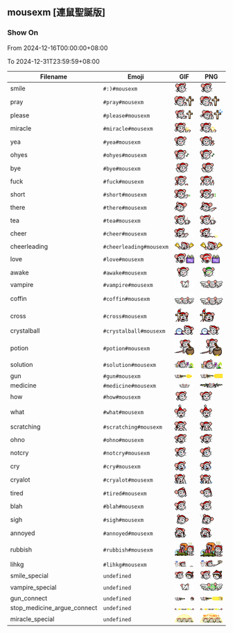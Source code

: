## mousexm [連鼠聖誕版]

### Show On
From 2024-12-16T00:00:00+08:00

To 2024-12-31T23:59:59+08:00

| Filename | Emoji | GIF | PNG |
| --- | --- | --- | --- |
| smile | `#:)#mousexm` | ![smile](../../assets/android/faces/mousexm/smile.gif) | ![smile](../../assets/android/faces_png/mousexm/smile.png) |
| pray | `#pray#mousexm` | ![pray](../../assets/android/faces/mousexm/pray.gif) | ![pray](../../assets/android/faces_png/mousexm/pray.png) |
| please | `#please#mousexm` | ![please](../../assets/android/faces/mousexm/please.gif) | ![please](../../assets/android/faces_png/mousexm/please.png) |
| miracle | `#miracle#mousexm` | ![miracle](../../assets/android/faces/mousexm/miracle.gif) | ![miracle](../../assets/android/faces_png/mousexm/miracle.png) |
| yea | `#yea#mousexm` | ![yea](../../assets/android/faces/mousexm/yea.gif) | ![yea](../../assets/android/faces_png/mousexm/yea.png) |
| ohyes | `#ohyes#mousexm` | ![ohyes](../../assets/android/faces/mousexm/ohyes.gif) | ![ohyes](../../assets/android/faces_png/mousexm/ohyes.png) |
| bye | `#bye#mousexm` | ![bye](../../assets/android/faces/mousexm/bye.gif) | ![bye](../../assets/android/faces_png/mousexm/bye.png) |
| fuck | `#fuck#mousexm` | ![fuck](../../assets/android/faces/mousexm/fuck.gif) | ![fuck](../../assets/android/faces_png/mousexm/fuck.png) |
| short | `#short#mousexm` | ![short](../../assets/android/faces/mousexm/short.gif) | ![short](../../assets/android/faces_png/mousexm/short.png) |
| there | `#there#mousexm` | ![there](../../assets/android/faces/mousexm/there.gif) | ![there](../../assets/android/faces_png/mousexm/there.png) |
| tea | `#tea#mousexm` | ![tea](../../assets/android/faces/mousexm/tea.gif) | ![tea](../../assets/android/faces_png/mousexm/tea.png) |
| cheer | `#cheer#mousexm` | ![cheer](../../assets/android/faces/mousexm/cheer.gif) | ![cheer](../../assets/android/faces_png/mousexm/cheer.png) |
| cheerleading | `#cheerleading#mousexm` | ![cheerleading](../../assets/android/faces/mousexm/cheerleading.gif) | ![cheerleading](../../assets/android/faces_png/mousexm/cheerleading.png) |
| love | `#love#mousexm` | ![love](../../assets/android/faces/mousexm/love.gif) | ![love](../../assets/android/faces_png/mousexm/love.png) |
| awake | `#awake#mousexm` | ![awake](../../assets/android/faces/mousexm/awake.gif) | ![awake](../../assets/android/faces_png/mousexm/awake.png) |
| vampire | `#vampire#mousexm` | ![vampire](../../assets/android/faces/mousexm/vampire.gif) | ![vampire](../../assets/android/faces_png/mousexm/vampire.png) |
| coffin | `#coffin#mousexm` | ![coffin](../../assets/android/faces/mousexm/coffin.gif) | ![coffin](../../assets/android/faces_png/mousexm/coffin.png) |
| cross | `#cross#mousexm` | ![cross](../../assets/android/faces/mousexm/cross.gif) | ![cross](../../assets/android/faces_png/mousexm/cross.png) |
| crystalball | `#crystalball#mousexm` | ![crystalball](../../assets/android/faces/mousexm/crystalball.gif) | ![crystalball](../../assets/android/faces_png/mousexm/crystalball.png) |
| potion | `#potion#mousexm` | ![potion](../../assets/android/faces/mousexm/potion.gif) | ![potion](../../assets/android/faces_png/mousexm/potion.png) |
| solution | `#solution#mousexm` | ![solution](../../assets/android/faces/mousexm/solution.gif) | ![solution](../../assets/android/faces_png/mousexm/solution.png) |
| gun | `#gun#mousexm` | ![gun](../../assets/android/faces/mousexm/gun.gif) | ![gun](../../assets/android/faces_png/mousexm/gun.png) |
| medicine | `#medicine#mousexm` | ![medicine](../../assets/android/faces/mousexm/medicine.gif) | ![medicine](../../assets/android/faces_png/mousexm/medicine.png) |
| how | `#how#mousexm` | ![how](../../assets/android/faces/mousexm/how.gif) | ![how](../../assets/android/faces_png/mousexm/how.png) |
| what | `#what#mousexm` | ![what](../../assets/android/faces/mousexm/what.gif) | ![what](../../assets/android/faces_png/mousexm/what.png) |
| scratching | `#scratching#mousexm` | ![scratching](../../assets/android/faces/mousexm/scratching.gif) | ![scratching](../../assets/android/faces_png/mousexm/scratching.png) |
| ohno | `#ohno#mousexm` | ![ohno](../../assets/android/faces/mousexm/ohno.gif) | ![ohno](../../assets/android/faces_png/mousexm/ohno.png) |
| notcry | `#notcry#mousexm` | ![notcry](../../assets/android/faces/mousexm/notcry.gif) | ![notcry](../../assets/android/faces_png/mousexm/notcry.png) |
| cry | `#cry#mousexm` | ![cry](../../assets/android/faces/mousexm/cry.gif) | ![cry](../../assets/android/faces_png/mousexm/cry.png) |
| cryalot | `#cryalot#mousexm` | ![cryalot](../../assets/android/faces/mousexm/cryalot.gif) | ![cryalot](../../assets/android/faces_png/mousexm/cryalot.png) |
| tired | `#tired#mousexm` | ![tired](../../assets/android/faces/mousexm/tired.gif) | ![tired](../../assets/android/faces_png/mousexm/tired.png) |
| blah | `#blah#mousexm` | ![blah](../../assets/android/faces/mousexm/blah.gif) | ![blah](../../assets/android/faces_png/mousexm/blah.png) |
| sigh | `#sigh#mousexm` | ![sigh](../../assets/android/faces/mousexm/sigh.gif) | ![sigh](../../assets/android/faces_png/mousexm/sigh.png) |
| annoyed | `#annoyed#mousexm` | ![annoyed](../../assets/android/faces/mousexm/annoyed.gif) | ![annoyed](../../assets/android/faces_png/mousexm/annoyed.png) |
| rubbish | `#rubbish#mousexm` | ![rubbish](../../assets/android/faces/mousexm/rubbish.gif) | ![rubbish](../../assets/android/faces_png/mousexm/rubbish.png) |
| lihkg | `#lihkg#mousexm` | ![lihkg](../../assets/android/faces/mousexm/lihkg.gif) | ![lihkg](../../assets/android/faces_png/mousexm/lihkg.png) |
| smile_special | `undefined` | ![smile_special](../../assets/android/faces/mousexm/smile_special.gif) | ![smile_special](../../assets/android/faces_png/mousexm/smile_special.png) |
| vampire_special | `undefined` | ![vampire_special](../../assets/android/faces/mousexm/vampire_special.gif) | ![vampire_special](../../assets/android/faces_png/mousexm/vampire_special.png) |
| gun_connect | `undefined` | ![gun_connect](../../assets/android/faces/mousexm/gun_connect.gif) | ![gun_connect](../../assets/android/faces_png/mousexm/gun_connect.png) |
| stop_medicine_argue_connect | `undefined` | ![stop_medicine_argue_connect](../../assets/android/faces/mousexm/stop_medicine_argue_connect.gif) | ![stop_medicine_argue_connect](../../assets/android/faces_png/mousexm/stop_medicine_argue_connect.png) |
| miracle_special | `undefined` | ![miracle_special](../../assets/android/faces/mousexm/miracle_special.gif) | ![miracle_special](../../assets/android/faces_png/mousexm/miracle_special.png) |


